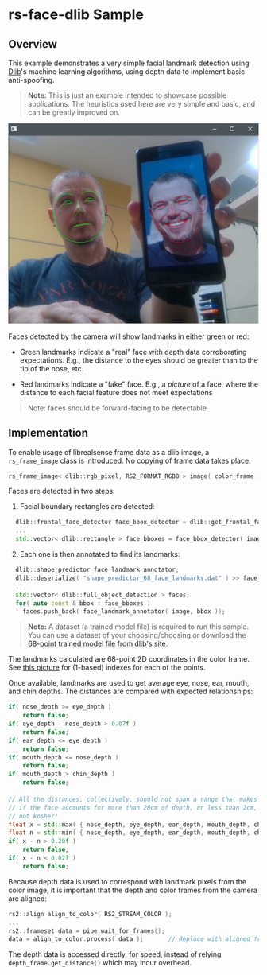 # rs-face-dlib Sample

## Overview
This example demonstrates a very simple facial landmark detection using
[Dlib](http://dlib.net/)'s machine learning algorithms, using depth data to
implement basic anti-spoofing.

> **Note:** This is just an example intended to showcase possible applications.
> The heuristics used here are very simple and basic, and can be greatly
> improved on.

<p align="center"><img src="rs-face-dlib.jpg" alt="screenshot"/></p>

Faces detected by the camera will show landmarks in either green or red:

* Green landmarks indicate a "real" face with depth data corroborating
  expectations. E.g., the distance to the eyes should be greater than to the tip
  of the nose, etc.

* Red landmarks indicate a "fake" face. E.g., a *picture* of a face, where the
  distance to each facial feature does not meet expectations

> Note: faces should be forward-facing to be detectable

## Implementation

To enable usage of librealsense frame data as a dlib image, a `rs_frame_image`
class is introduced. No copying of frame data takes place.

```cpp
rs_frame_image< dlib::rgb_pixel, RS2_FORMAT_RGB8 > image( color_frame );
```

Faces are detected in two steps:

1. Facial boundary rectangles are detected:
```cpp
  dlib::frontal_face_detector face_bbox_detector = dlib::get_frontal_face_detector();
  ...
  std::vector< dlib::rectangle > face_bboxes = face_bbox_detector( image );
```

2. Each one is then annotated to find its landmarks:
```cpp
  dlib::shape_predictor face_landmark_annotator;
  dlib::deserialize( "shape_predictor_68_face_landmarks.dat" ) >> face_landmark_annotator;
  ...
  std::vector< dlib::full_object_detection > faces;
  for( auto const & bbox : face_bboxes )
    faces.push_back( face_landmark_annotator( image, bbox ));
```

> **Note:** A dataset (a trained model file) is required to run this sample.
> You can use a dataset of your choosing/choosing or download
the [68-point trained model file from dlib's site](http://dlib.net/files/shape_predictor_68_face_landmarks.dat.bz2).

The landmarks calculated are 68-point 2D coordinates in the color frame. See
[this picture](https://ibug.doc.ic.ac.uk/media/uploads/images/annotpics/figure_68_markup.jpg)
for (1-based) indexes for each of the points.

Once available, landmarks are used to get average eye, nose, ear, mouth, and
chin depths. The distances are compared with expected relationships:

```cpp
if( nose_depth >= eye_depth )
    return false;
if( eye_depth - nose_depth > 0.07f )
    return false;
if( ear_depth <= eye_depth )
    return false;
if( mouth_depth <= nose_depth )
    return false;
if( mouth_depth > chin_depth )
    return false;

// All the distances, collectively, should not span a range that makes no sense. I.e.,
// if the face accounts for more than 20cm of depth, or less than 2cm, then something's
// not kosher!
float x = std::max( { nose_depth, eye_depth, ear_depth, mouth_depth, chin_depth } );
float n = std::min( { nose_depth, eye_depth, ear_depth, mouth_depth, chin_depth } );
if( x - n > 0.20f )
    return false;
if( x - n < 0.02f )
    return false;
```

Because depth data is used to correspond with landmark pixels from the
color image, it is important that the depth and color frames from the camera
are aligned:

```cpp
rs2::align align_to_color( RS2_STREAM_COLOR );
...
rs2::frameset data = pipe.wait_for_frames();
data = align_to_color.process( data );       // Replace with aligned frames
```

The depth data is accessed directly, for speed, instead of relying
`depth_frame.get_distance()` which may incur overhead.
